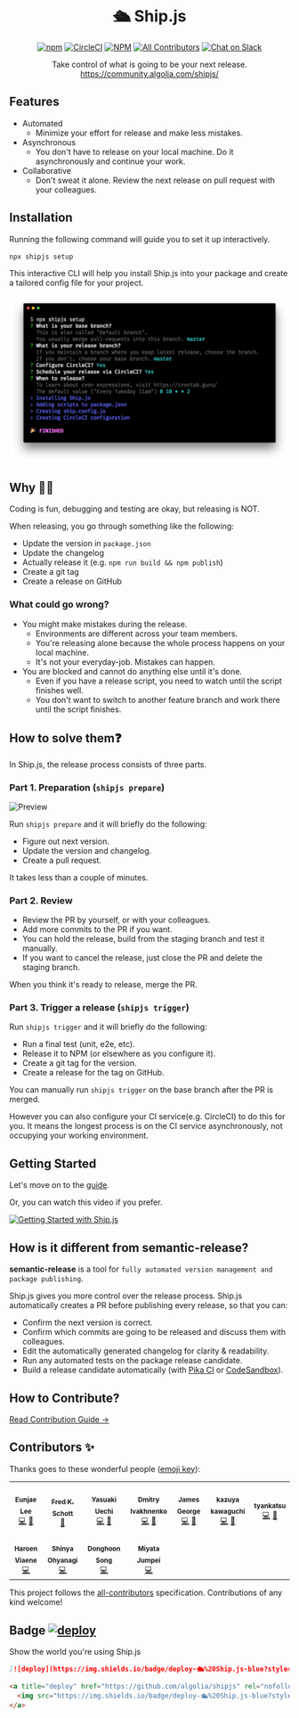 <h1 align="center">🛳 Ship.js</h1>

<p align="center">
  <a href="http://npmjs.com/package/shipjs"><img alt="npm" src="https://img.shields.io/npm/v/shipjs"></a>
  <a href="https://circleci.com/gh/algolia/shipjs"><img alt="CircleCI" src="https://img.shields.io/circleci/build/gh/algolia/shipjs"></a>
  <a href="https://github.com/algolia/shipjs/blob/master/LICENSE"><img alt="NPM" src="https://img.shields.io/npm/l/shipjs"></a>
  <a href="https://github.com/algolia/shipjs#contributors-"><img alt="All Contributors" src="https://img.shields.io/badge/all_contributors-9-orange.svg"></a>
  <a href="https://join.slack.com/t/shipjs/shared_invite/enQtODc3OTc3NjQ0NDg3LTU3ZDgyMzlkNzY2YTMxMGQ1MzE3OGMzZjMzYjU5Y2NmZDQ5Mzk1ZWUxZjk3NWFjMDIwYmI0ZGUyY2E2YTZkYzk"><img alt="Chat on Slack" src="https://img.shields.io/badge/chat-on%20Slack-orange"></a>
</p>

<p align="center">
  Take control of what is going to be your next release.<br>
  <a href="https://community.algolia.com/shipjs/">https://community.algolia.com/shipjs/</a>
</p>

## Features

- Automated
  - Minimize your effort for release and make less mistakes.
- Asynchronous
  - You don't have to release on your local machine. Do it asynchronously and continue your work.
- Collaborative
  - Don't sweat it alone. Review the next release on pull request with your colleagues.

## Installation

Running the following command will guide you to set it up interactively.

```bash
npx shipjs setup
```

This interactive CLI will help you install Ship.js into your package and create a tailored config file for your project.

![npx shipjs setup](./website/guide/setup.png)

## Why 🤷🏻‍

Coding is fun, debugging and testing are okay, but releasing is NOT.

When releasing, you go through something like the following:

- Update the version in `package.json`
- Update the changelog
- Actually release it (e.g. `npm run build && npm publish`)
- Create a git tag
- Create a release on GitHub

### What could go wrong?

- You might make mistakes during the release.
  - Environments are different across your team members.
  - You're releasing alone because the whole process happens on your local machine.
  - It's not your everyday-job. Mistakes can happen.
- You are blocked and cannot do anything else until it's done.
  - Even if you have a release script, you need to watch until the script finishes well.
  - You don't want to switch to another feature branch and work there until the script finishes.

## How to solve them❓

In Ship.js, the release process consists of three parts.

### Part 1. Preparation (`shipjs prepare`)

![Preview](./website/guide/preview.gif)

Run `shipjs prepare` and it will briefly do the following:

- Figure out next version.
- Update the version and changelog.
- Create a pull request.

It takes less than a couple of minutes.

### Part 2. Review

- Review the PR by yourself, or with your colleagues.
- Add more commits to the PR if you want.
- You can hold the release, build from the staging branch and test it manually.
- If you want to cancel the release, just close the PR and delete the staging branch.

When you think it's ready to release, merge the PR.

### Part 3. Trigger a release (`shipjs trigger`)

Run `shipjs trigger` and it will briefly do the following:

- Run a final test (unit, e2e, etc).
- Release it to NPM (or elsewhere as you configure it).
- Create a git tag for the version.
- Create a release for the tag on GitHub.

You can manually run `shipjs trigger` on the base branch after the PR is merged.

However you can also configure your CI service(e.g. CircleCI) to do this for you. It means the longest process is on the CI service asynchronously, not occupying your working environment.

## Getting Started

Let's move on to the [guide](https://community.algolia.com/shipjs/guide/getting-started.html).

Or, you can watch this video if you prefer.

[![Getting Started with Ship.js](https://img.youtube.com/vi/FPj7urChN_E/0.jpg)](https://www.youtube.com/watch?v=FPj7urChN_E)

## How is it different from semantic-release?

**semantic-release** is a tool for `fully automated version management and package publishing`.

Ship.js gives you more control over the release process. Ship.js automatically creates a PR before publishing every release, so that you can:

- Confirm the next version is correct.
- Confirm which commits are going to be released and discuss them with colleagues.
- Edit the automatically generated changelog for clarity & readability.
- Run any automated tests on the package release candidate.
- Build a release candidate automatically (with [Pika CI](https://github.com/marketplace/pika-ci-cd) or [CodeSandbox](https://github.com/apps/codesandbox)).

## How to Contribute?

[Read Contribution Guide →](https://community.algolia.com/shipjs/guide/contributing.html)

## Contributors ✨

Thanks goes to these wonderful people ([emoji key](https://allcontributors.org/docs/en/emoji-key)):

<!-- ALL-CONTRIBUTORS-LIST:START - Do not remove or modify this section -->
<!-- prettier-ignore-start -->
<!-- markdownlint-disable -->
<table>
  <tr>
    <td align="center"><a href="https://twitter.com/eunjae_lee"><img src="https://avatars3.githubusercontent.com/u/499898?v=4" width="100px;" alt=""/><br /><sub><b>Eunjae Lee</b></sub></a><br /><a href="https://github.com/algolia/shipjs/commits?author=eunjae-lee" title="Code">💻</a> <a href="https://github.com/algolia/shipjs/commits?author=eunjae-lee" title="Documentation">📖</a></td>
    <td align="center"><a href="http://www.fredkschott.com"><img src="https://avatars1.githubusercontent.com/u/622227?v=4" width="100px;" alt=""/><br /><sub><b>Fred K. Schott</b></sub></a><br /><a href="https://github.com/algolia/shipjs/commits?author=FredKSchott" title="Documentation">📖</a></td>
    <td align="center"><a href="https://uechi.io"><img src="https://avatars0.githubusercontent.com/u/431808?v=4" width="100px;" alt=""/><br /><sub><b>Yasuaki Uechi</b></sub></a><br /><a href="https://github.com/algolia/shipjs/commits?author=uetchy" title="Code">💻</a> <a href="https://github.com/algolia/shipjs/commits?author=uetchy" title="Documentation">📖</a></td>
    <td align="center"><a href="https://jeetiss.github.io/"><img src="https://avatars1.githubusercontent.com/u/6726016?v=4" width="100px;" alt=""/><br /><sub><b>Dmitry Ivakhnenko</b></sub></a><br /><a href="https://github.com/algolia/shipjs/commits?author=jeetiss" title="Code">💻</a> <a href="https://github.com/algolia/shipjs/commits?author=jeetiss" title="Documentation">📖</a></td>
    <td align="center"><a href="https://ghuser.io/jamesgeorge007"><img src="https://avatars2.githubusercontent.com/u/25279263?v=4" width="100px;" alt=""/><br /><sub><b>James George</b></sub></a><br /><a href="https://github.com/algolia/shipjs/commits?author=jamesgeorge007" title="Code">💻</a> <a href="https://github.com/algolia/shipjs/commits?author=jamesgeorge007" title="Documentation">📖</a></td>
    <td align="center"><a href="https://www.patreon.com/kazupon"><img src="https://avatars1.githubusercontent.com/u/72989?v=4" width="100px;" alt=""/><br /><sub><b>kazuya kawaguchi</b></sub></a><br /><a href="https://github.com/algolia/shipjs/commits?author=kazupon" title="Code">💻</a> <a href="#blog-kazupon" title="Blogposts">📝</a></td>
    <td align="center"><a href="https://tyankatsu.netlify.com/"><img src="https://avatars0.githubusercontent.com/u/28397593?v=4" width="100px;" alt=""/><br /><sub><b>tyankatsu</b></sub></a><br /><a href="https://github.com/algolia/shipjs/commits?author=tyankatsu0105" title="Code">💻</a> <a href="https://github.com/algolia/shipjs/commits?author=tyankatsu0105" title="Documentation">📖</a></td>
  </tr>
  <tr>
    <td align="center"><a href="https://haroen.me"><img src="https://avatars3.githubusercontent.com/u/6270048?v=4" width="100px;" alt=""/><br /><sub><b>Haroen Viaene</b></sub></a><br /><a href="https://github.com/algolia/shipjs/commits?author=Haroenv" title="Code">💻</a></td>
    <td align="center"><a href="https://github.com/heavenshell"><img src="https://avatars1.githubusercontent.com/u/56591?v=4" width="100px;" alt=""/><br /><sub><b>Shinya Ohyanagi</b></sub></a><br /><a href="https://github.com/algolia/shipjs/commits?author=heavenshell" title="Code">💻</a></td>
    <td align="center"><a href="https://donghoon-song.github.io"><img src="https://avatars0.githubusercontent.com/u/32301380?v=4" width="100px;" alt=""/><br /><sub><b>Donghoon Song</b></sub></a><br /><a href="https://github.com/algolia/shipjs/commits?author=donghoon-song" title="Code">💻</a></td>
    <td align="center"><a href="https://github.com/miyajan"><img src="https://avatars1.githubusercontent.com/u/945853?v=4" width="100px;" alt=""/><br /><sub><b>Miyata Jumpei</b></sub></a><br /><a href="https://github.com/algolia/shipjs/commits?author=miyajan" title="Code">💻</a></td>
  </tr>
</table>

<!-- markdownlint-enable -->
<!-- prettier-ignore-end -->
<!-- ALL-CONTRIBUTORS-LIST:END -->

This project follows the [all-contributors](https://github.com/all-contributors/all-contributors) specification. Contributions of any kind welcome!

## Badge [![deploy](https://img.shields.io/badge/deploy-🛳%20Ship.js-blue?style=flat)](https://github.com/algolia/shipjs)

Show the world you're using Ship.js

```md
[![deploy](https://img.shields.io/badge/deploy-🛳%20Ship.js-blue?style=flat)](https://github.com/algolia/shipjs)
```

```html
<a title="deploy" href="https://github.com/algolia/shipjs" rel="nofollow">
  <img src="https://img.shields.io/badge/deploy-🛳%20Ship.js-blue?style=flat" />
</a>
```
